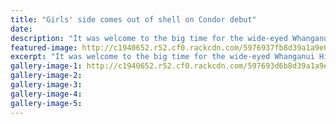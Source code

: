 ```yaml
---
title: "Girls' side comes out of shell on Condor debut"
date: 
description: "It was welcome to the big time for the wide-eyed Whanganui High School open girls team who entered their first Condor Sevens tournament in Auckland at the weekend..."
featured-image: http://c1940652.r52.cf0.rackcdn.com/5976937fb8d39a1a9e000aef/team.jpg
excerpt: "It was welcome to the big time for the wide-eyed Whanganui High School open girls team who entered their first Condor Sevens tournament in Auckland at the weekend."
gallery-image-1: http://c1940652.r52.cf0.rackcdn.com/597693d6b8d39a1a9e000af1/team-photo-of-backs-WHS.jpg
gallery-image-2: 
gallery-image-3: 
gallery-image-4: 
gallery-image-5: 
---
```

